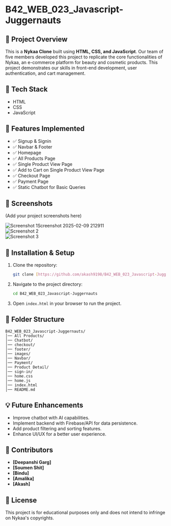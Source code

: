 # B42_WEB_023_Javascript-Juggernauts

## 🚀 Project Overview

This is a **Nykaa Clone** built using **HTML, CSS, and JavaScript**. Our team of five members developed this project to replicate the core functionalities of Nykaa, an e-commerce platform for beauty and cosmetic products. This project demonstrates our skills in front-end development, user authentication, and cart management.

## 📌 Tech Stack
- HTML
- CSS
- JavaScript

## 📂 Features Implemented
- ✅ Signup & Signin
- ✅ Navbar & Footer
- ✅ Homepage
- ✅ All Products Page
- ✅ Single Product View Page
- ✅ Add to Cart on Single Product View Page
- ✅ Checkout Page
- ✅ Payment Page
- ✅ Static Chatbot for Basic Queries

## 📸 Screenshots
(Add your project screenshots here)

![Screenshot 1![Screenshot 2025-02-09 212911](https://github.com/user-attachments/assets/68be7807-0142-439c-81c0-592b369e9259)
](./screenshots/homepage.png)  
![Screenshot 2](./screenshots/products.png)  
![Screenshot 3](./screenshots/cart.png)  

## 📜 Installation & Setup

1. Clone the repository:
   ```sh
   git clone [https://github.com/akash9198/B42_WEB_023_Javascript-Juggernauts.git]
   ```
2. Navigate to the project directory:
   ```sh
   cd B42_WEB_023_Javascript-Juggernauts
   ```
3. Open `index.html` in your browser to run the project.

## 📌 Folder Structure
```
B42_WEB_023_Javascript-Juggernauts/
│── All Products/
│── Chatbot/
│── checkout/
│── footer/
│── images/
│── Navbar/
│── Payment/
│── Product Detail/
│── sign-in/
│── home.css
│── home.js
│── index.html
│── README.md
```

## 💡 Future Enhancements
- Improve chatbot with AI capabilities.
- Implement backend with Firebase/API for data persistence.
- Add product filtering and sorting features.
- Enhance UI/UX for a better user experience.

## 🙌 Contributors
- **[Deepanshi Garg]**  
- **[Soumen Shit]**  
- **[Bindu]**  
- **[Amalika]**  
- **[Akash]**  

## 📄 License
This project is for educational purposes only and does not intend to infringe on Nykaa's copyrights.
